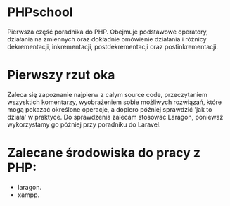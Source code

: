 # PHPschool
Pierwsza część poradnika do PHP. Obejmuje podstawowe operatory, działania na zmiennych oraz dokładnie omówienie działania i różnicy dekrementacji, inkrementacji, postdekrementacji oraz postinkrementacji.

# Pierwszy rzut oka
Zaleca się zapoznanie najpierw z całym source code, przeczytaniem wszysktich komentarzy, wyobrażeniem sobie możliwych rozwiązań, które mogą pokazać określone operacje, a dopiero później sprawdzić 'jak to działa' w praktyce. Do sprawdzenia zalecam stosować Laragon, ponieważ wykorzystamy go później przy poradniku do Laravel.

# Zalecane środowiska do pracy z PHP:
- laragon.
- xampp.
